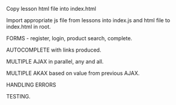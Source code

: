 Copy lesson html file into index.html

Import appropriate js file from lessons into index.js and html file to index.html in root.

FORMS - register, login, product search, complete.

AUTOCOMPLETE with links produced.

MULTIPLE AJAX in parallel, any and all.

MULTIPLE AKAX based on value from previous AJAX.

HANDLING ERRORS

TESTING.